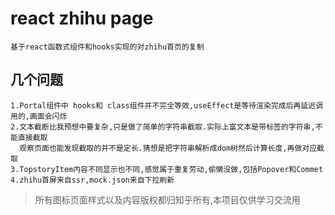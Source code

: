 # react zhihu page
    基于react函数式组件和hooks实现的对zhihu首页的复制

## 几个问题
    1.Portal组件中 hooks和 class组件并不完全等效,useEffect是等待渲染完成后再延迟调用的,画面会闪烁
    2.文本截断比我预想中要复杂,只是做了简单的字符串截取.实际上富文本是带标签的字符串,不能直接截取
      观察页面也能发现截取的并不是定长.猜想是把字符串解析成dom树然后计算长度,再做对应截取
    3.TopstoryItem内容不同显示也不同,感觉属于重复劳动,偷懒没做,包括Popover和Commet
    4.zhihu首屏来自ssr,mock.json来自下拉刷新

> 所有图标页面样式以及内容版权都归知乎所有,本项目仅供学习交流用
